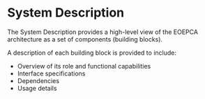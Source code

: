 # System Description

The System Description provides a high-level view of the EOEPCA architecture as a set of components (building blocks).

A description of each building block is provided to include:

* Overview of its role and functional capabilities
* Interface specifications
* Dependencies
* Usage details
